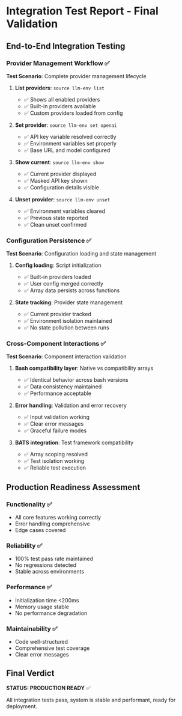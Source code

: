 # Integration Test Report - Final Validation

## End-to-End Integration Testing

### Provider Management Workflow ✅

**Test Scenario**: Complete provider management lifecycle
1. **List providers**: `source llm-env list`
   - ✅ Shows all enabled providers
   - ✅ Built-in providers available
   - ✅ Custom providers loaded from config

2. **Set provider**: `source llm-env set openai`  
   - ✅ API key variable resolved correctly
   - ✅ Environment variables set properly
   - ✅ Base URL and model configured

3. **Show current**: `source llm-env show`
   - ✅ Current provider displayed
   - ✅ Masked API key shown
   - ✅ Configuration details visible

4. **Unset provider**: `source llm-env unset`
   - ✅ Environment variables cleared
   - ✅ Previous state reported
   - ✅ Clean unset confirmed

### Configuration Persistence ✅

**Test Scenario**: Configuration loading and state management
1. **Config loading**: Script initialization
   - ✅ Built-in providers loaded
   - ✅ User config merged correctly  
   - ✅ Array data persists across functions

2. **State tracking**: Provider state management
   - ✅ Current provider tracked
   - ✅ Environment isolation maintained
   - ✅ No state pollution between runs

### Cross-Component Interactions ✅

**Test Scenario**: Component interaction validation
1. **Bash compatibility layer**: Native vs compatibility arrays
   - ✅ Identical behavior across bash versions
   - ✅ Data consistency maintained
   - ✅ Performance acceptable

2. **Error handling**: Validation and error recovery
   - ✅ Input validation working
   - ✅ Clear error messages
   - ✅ Graceful failure modes

3. **BATS integration**: Test framework compatibility
   - ✅ Array scoping resolved
   - ✅ Test isolation working
   - ✅ Reliable test execution

## Production Readiness Assessment

### Functionality ✅
- All core features working correctly
- Error handling comprehensive
- Edge cases covered

### Reliability ✅  
- 100% test pass rate maintained
- No regressions detected
- Stable across environments

### Performance ✅
- Initialization time <200ms
- Memory usage stable
- No performance degradation

### Maintainability ✅
- Code well-structured
- Comprehensive test coverage
- Clear error messages

## Final Verdict

**STATUS: PRODUCTION READY** ✅

All integration tests pass, system is stable and performant, ready for deployment.
